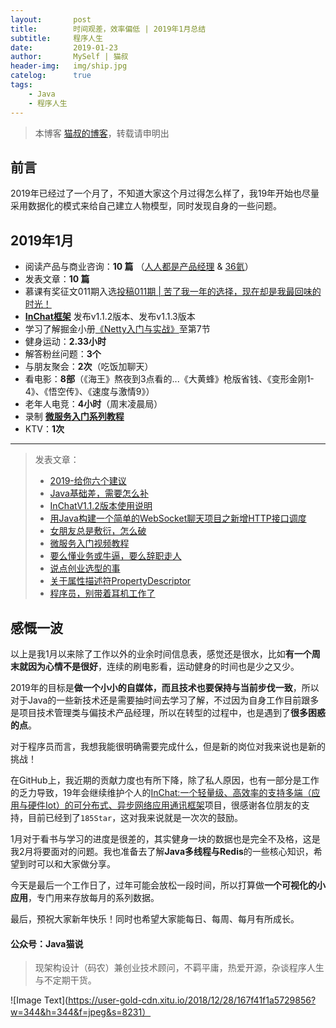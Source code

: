 ```yaml
---
layout:       post
title:        时间观差，效率偏低 | 2019年1月总结
subtitle:     程序人生
date:         2019-01-23
author:       MySelf | 猫叔
header-img:   img/ship.jpg
catelog:      true
tags:
    - Java
    - 程序人生
---
```


> 本博客 [猫叔的博客](https://unclecatmyself.github.io/)，转载请申明出

## 前言

2019年已经过了一个月了，不知道大家这个月过得怎么样了，我19年开始也尽量采用数据化的模式来给自己建立人物模型，同时发现自身的一些问题。

## 2019年1月

- 阅读产品与商业咨询：**10 篇** （[人人都是产品经理](http://www.woshipm.com/) & [36氦](https://36kr.com/)）
- 发表文章：**10 篇**
- 慕课有奖征文011期入选[投稿011期 | 苦了我一年的选择，现在却是我最回味的时光！](http://www.imooc.com/article/268148)
- **[InChat框架](https://github.com/UncleCatMySelf/InChat)** 发布v1.1.2版本、发布v1.1.3版本
- 学习了解掘金小册[《Netty入门与实战》](https://juejin.im/book/5b4bc28bf265da0f60130116/section/5b4daf9ee51d4518f543f130)至第7节
- 健身运动：**2.33小时**
- 解答粉丝问题：**3个**
- 与朋友聚会：**2次**（吃饭加聊天）
- 看电影：**8部**（《海王》熬夜到3点看的...《大黄蜂》枪版省钱、《变形金刚1-4》、《悟空传》、《速度与激情9》）
- 老年人电竞：**4小时**（周末凌晨局）
- 录制 **[微服务入门系列教程](https://github.com/UncleCatMySelf/mic-demo)**
- KTV：**1次**
------

> 发表文章：
> - [2019-给你六个建议](https://unclecatmyself.github.io/2019/01/02/someadvice/)
> - [Java基础差，需要怎么补](https://unclecatmyself.github.io/2019/01/03/HowToStudyJava/)
> - [InChatV1.1.2版本使用说明](https://unclecatmyself.github.io/2019/01/03/inchatby112/)
> - [用Java构建一个简单的WebSocket聊天项目之新增HTTP接口调度](https://segmentfault.com/a/1190000017755726)
> - [女朋友总是敷衍，怎么破]()
> - [微服务入门视频教程](https://unclecatmyself.github.io/2019/01/06/micstudyTovideo/)
> - [要么懂业务或牛逼，要么辞职走人](https://unclecatmyself.github.io/2019/01/06/doornotdo/)
> - [说点创业选型的事](https://unclecatmyself.github.io/2019/01/15/aboutye/)
> - [关于属性描述符PropertyDescriptor](https://unclecatmyself.github.io/2019/01/19/propertyDescriptor/)
> - [程序员，别带着耳机工作了](https://unclecatmyself.github.io/2019/01/23/donwith/)

## 感慨一波

以上是我1月以来除了工作以外的业余时间信息表，感觉还是很水，比如**有一个周末就因为心情不是很好**，连续的刷电影看，运动健身的时间也是少之又少。

2019年的目标是**做一个小小的自媒体，而且技术也要保持与当前步伐一致**，所以对于Java的一些新技术还是需要抽时间去学习了解，不过因为自身工作目前跟多是项目技术管理类与偏技术产品经理，所以在转型的过程中，也是遇到了**很多困惑的点**。

对于程序员而言，我想我能很明确需要完成什么，但是新的岗位对我来说也是新的挑战！

在GitHub上，我近期的贡献力度也有所下降，除了私人原因，也有一部分是工作的乏力导致，19年会继续维护个人的[InChat:一个轻量级、高效率的支持多端（应用与硬件Iot）的可分布式、异步网络应用通讯框架](https://github.com/UncleCatMySelf/InChat)项目，很感谢各位朋友的支持，目前已经到了`185Star`，这对我来说就是一次次的鼓励。

1月对于看书与学习的进度是很差的，其实健身一块的数据也是完全不及格，这是我2月将要面对的问题。我也准备去了解**Java多线程与Redis**的一些核心知识，希望到时可以和大家做分享。

今天是最后一个工作日了，过年可能会放松一段时间，所以打算做**一个可视化的小应用**，专门用来存放每月的系列数据。

最后，预祝大家新年快乐！同时也希望大家能每日、每周、每月有所成长。

#### 公众号：Java猫说

> 现架构设计（码农）兼创业技术顾问，不羁平庸，热爱开源，杂谈程序人生与不定期干货。

![Image Text](https://user-gold-cdn.xitu.io/2018/12/28/167f41f1a5729856?w=344&h=344&f=jpeg&s=8231）